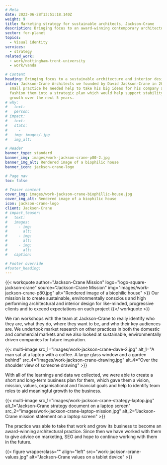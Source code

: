 ```yaml
---
# Meta
date: 2023-06-28T13:51:18.140Z
weight: 9
title: Marketing strategy for sustainable architects, Jackson-Crane
description: Bringing focus to an award-winning contemporary architecture practice that focuses on sustainability.
sector: for-planet
topics:
  - Visual identity
services:
  - strategy
related_work:
  - work/nottingham-trent-university
  - work/vanda

# Content
heading: Bringing focus to a sustainable architecture and interior design practice
intro: Jackson-Crane Architects we founded by David Jackson-Crane in 2017, as a
  small practice he needed help to take his big ideas for his company and
  fashion them into a strategic plan which would help support stability and then
  growth over the next 5 years.
# why:
#   text: 
#   person: 
# impact:
#   text: 
#   stats:
#     - 
#   img: images/.jpg
#   img_alt: 

# Header
banner_type: standard
banner_img: images/work-jackson-crane-p80-2.jpg
banner_img_alt: Rendered image of a biophilic house
banner_icon: jackson-crane-logo

# Page nav
toc: false

# Teaser content
cover_img: images/work-jackson-crane-biophillic-house.jpg
cover_img_alt: Rendered image of a biophilic house
icon: jackson-crane-logo
client: Jackson-Crane
# impact_teaser:
#   text: 
#   images:
#     - img: 
#       alt: 
#     - img: 
#       alt: 
#     - img: 
#       alt: 
#   caption: 

# Footer override
#footer_heading:
---
```


{{< workquote author="Jackson-Crane Mission" logo="logo-square-jackson-crane" source="Jackson-Crane Mission" img="images/work-jackson-crane-p80.jpg" alt="Rendered image of a biophilic house" >}}
Our mission is to create sustainable, environmentally conscious and high performing architectural and interior design for like-minded, progressive clients and to exceed expectations on each project
{{</ workquote >}}


<!-- Text left -->
<div class="w-full grid grid-cols-12 gap-x-2.5 gap-y-6 lg:gap-6 xl:gap-8">
  <div class="prose col-span-full lg:col-span-8">

  We ran workshops with the team at Jackson-Crane to really identify who they are, what they do, where they want to be, and who their key audiences are. We undertook market research on other practices in both the domestic and commercial markets and we also looked at sustainable, environmentally driven companies for future inspiration.

  </div>
</div>


{{< multi-image
  src_1="images/work-jackson-crane-dave-2.jpg" alt_1="A man sat at a laptop with a coffee. A large glass window and a garden behind"
  src_4="images/work-jackson-crane-drawing.jpg" alt_4="Over the shoulder view of someone drawing" >}}

<!-- Text right -->
<div class="w-full grid grid-cols-12 gap-x-2.5 gap-y-6 lg:gap-6 xl:gap-8">
  <div class="prose col-span-full lg:col-span-8 lg:col-start-5">

  With all of the learnings and data we collected, we were able to create a short and long-term business plan for them, which gave them a vision, mission, values, organisational and financial goals and help to identify team roles to aid meaningful growth to the business.

  </div>
</div>

{{< multi-image
  src_1="images/work-jackson-crane-strategy-laptop.jpg" alt_1="Jackson-Crane strategy document on a laptop screen"
  src_2="images/work-jackson-crane-laptop-mission.jpg" alt_2="Jackson-Crane mission statement on a laptop screen" >}}


The practice was able to take that work and grow its business to become an award-winning architectural practice. Since then we have worked with them to give advice on marketing, SEO and hope to continue working with them in the future.

{{< figure wrapperclass="" align="left" src="work-jackson-crane-values.jpg" alt="Jackson-Crane values on a tablet device" >}}